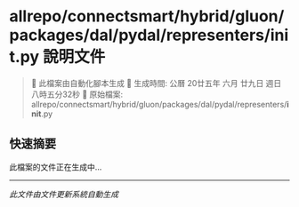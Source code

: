 # allrepo/connectsmart/hybrid/gluon/packages/dal/pydal/representers/__init__.py 說明文件

> 🚧 此檔案由自動化腳本生成
> 📅 生成時間: 公曆 20廿五年 六月 廿九日 週日 八時五分32秒
> 📂 原始檔案: allrepo/connectsmart/hybrid/gluon/packages/dal/pydal/representers/__init__.py

## 快速摘要
此檔案的文件正在生成中...

<!-- 實際使用時，這裡會是 Claude Code 生成的完整文件內容 -->

---
*此文件由文件更新系統自動生成*
